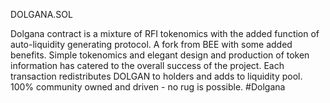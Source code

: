 DOLGANA.SOL




Dolgana contract is a mixture of RFI tokenomics with the added function of auto-liquidity generating protocol. A fork from BEE with some added benefits. Simple tokenomics and elegant design and production of token information has catered to the overall success of the project. Each transaction redistributes DOLGAN to holders and adds to liquidity pool. 100% community owned and driven - no rug is possible. #Dolgana
